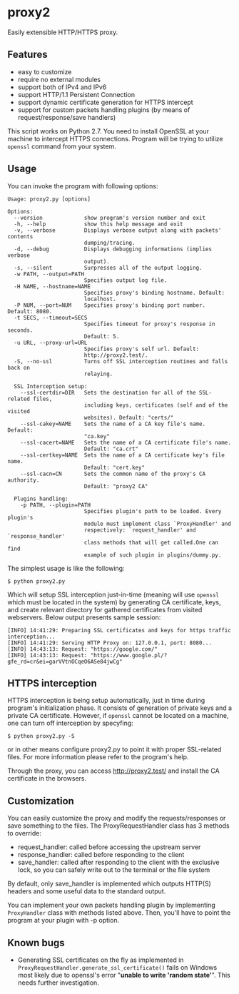 # proxy2

Easily extensible HTTP/HTTPS proxy.


## Features

* easy to customize
* require no external modules
* support both of IPv4 and IPv6
* support HTTP/1.1 Persistent Connection
* support dynamic certificate generation for HTTPS intercept
* support for custom packets handling plugins (by means of request/response/save handlers)

This script works on Python 2.7.
You need to install OpenSSL at your machine to intercept HTTPS connections.
Program will be trying to utilize `openssl` command from your system.


## Usage

You can invoke the program with following options:

```
Usage: proxy2.py [options]

Options:
  --version             show program's version number and exit
  -h, --help            show this help message and exit
  -v, --verbose         Displays verbose output along with packets' contents
                        dumping/tracing.
  -d, --debug           Displays debugging informations (implies verbose
                        output).
  -s, --silent          Surpresses all of the output logging.
  -w PATH, --output=PATH
                        Specifies output log file.
  -H NAME, --hostname=NAME
                        Specifies proxy's binding hostname. Default:
                        localhost.
  -P NUM, --port=NUM    Specifies proxy's binding port number. Default: 8080.
  -t SECS, --timeout=SECS
                        Specifies timeout for proxy's response in seconds.
                        Default: 5.
  -u URL, --proxy-url=URL
                        Specifies proxy's self url. Default:
                        http://proxy2.test/.
  -S, --no-ssl          Turns off SSL interception routines and falls back on
                        relaying.

  SSL Interception setup:
    --ssl-certdir=DIR   Sets the destination for all of the SSL-related files,
                        including keys, certificates (self and of the visited
                        websites). Default: "certs/"
    --ssl-cakey=NAME    Sets the name of a CA key file's name. Default:
                        "ca.key"
    --ssl-cacert=NAME   Sets the name of a CA certificate file's name.
                        Default: "ca.crt"
    --ssl-certkey=NAME  Sets the name of a CA certificate key's file name.
                        Default: "cert.key"
    --ssl-cacn=CN       Sets the common name of the proxy's CA authority.
                        Default: "proxy2 CA"

  Plugins handling:
    -p PATH, --plugin=PATH
                        Specifies plugin's path to be loaded. Every plugin's
                        module must implement class `ProxyHandler' and
                        respectively: `request_handler' and `response_handler'
                        class methods that will get called.One can find
                        example of such plugin in plugins/dummy.py.
```

The simplest usage is like the following:

```
$ python proxy2.py
```

Which will setup SSL interception just-in-time (meaning will use `openssl` which must be located in the system) by generating CA certificate, keys, and create relevant directory for gathered certificates from visited webservers. Below output presents sample session:

```
[INFO] 14:41:29: Preparing SSL certificates and keys for https traffic interception...
[INFO] 14:41:29: Serving HTTP Proxy on: 127.0.0.1, port: 8080...
[INFO] 14:43:13: Request: "https://google.com/"
[INFO] 14:43:13: Request: "https://www.google.pl/?gfe_rd=cr&ei=garVVtnOCqeO6ASe84jwCg"
```


## HTTPS interception

HTTPS interception is being setup automatically, just in time during program's initialization phase. It consists of generation of private keys and a private CA certificate. However, if `openssl` cannot be located on a machine, one can turn off interception by specyfing:

```
$ python proxy2.py -S
```

or in other means configure proxy2.py to point it with proper SSL-related files. For more information please refer to the program's help. 

Through the proxy, you can access http://proxy2.test/ and install the CA certificate in the browsers.


## Customization

You can easily customize the proxy and modify the requests/responses or save something to the files.
The ProxyRequestHandler class has 3 methods to override:

* request_handler: called before accessing the upstream server
* response_handler: called before responding to the client
* save_handler: called after responding to the client with the exclusive lock, so you can safely write out to the terminal or the file system

By default, only save_handler is implemented which outputs HTTP(S) headers and some useful data to the standard output.

You can implement your own packets handling plugin by implementing `ProxyHandler` class with methods listed above. Then, you'll have to point the program at your plugin with -p option.



## Known bugs

- Generating SSL certificates on the fly as implemented in `ProxyRequestHandler.generate_ssl_certificate()` fails on Windows most likely due to openssl's error "__unable to write 'random state'__". This needs further investigation.